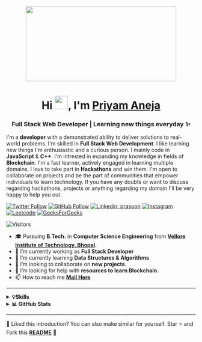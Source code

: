 <div align="center">
  <img height="200" width="400" src="https://media.giphy.com/media/dWesBcTLavkZuG35MI/giphy.gif"  />
</div>

<h1 align="center">Hi <img src="https://media.giphy.com/media/hvRJCLFzcasrR4ia7z/giphy.gif" width="35px" height="35px">, I'm <a href='https://prasoonsoni.com' target='_blank'>Priyam Aneja</a> </h1>
<h3 align="center">Full Stack Web Developer | Learning new things everyday ✨</h3>

I'm a **developer** with a demonstrated ability to deliver solutions to real-world problems. I'm skilled in **Full Stack Web Development**. I like learning new things I'm enthusiastic and a curious person. I mainly code in **JavaScript** & **C++**. I'm intrested in expanding my knowledge in fields of **Blockchain**. I'm a fast learner, actively engaged in learning multiple domains. I love to take part in **Hackathons** and win them. I'm open to collaborate on projects and be the part of communities that empower individuals to learn technology. If you have any doubts or want to discuss regarding hackathons, projects or anything regarding my domain I'll be very happy to help you out.


[![Twitter Follow](https://img.shields.io/twitter/follow/PriyamAneja?label=Follow)](https://twitter.com/PriyamAneja)
[![GitHub Follow](https://img.shields.io/github/followers/priyamaneja2002?label=Follow&style=social)](https://github.com/priyamaneja2002)
[![Linkedin: prasoon](https://img.shields.io/badge/-priyamaneja-blue?style=badge&logo=Linkedin&logoColor=white&link=https://www.linkedin.com/in/priyamaneja/)](https://www.linkedin.com/in/priyamaneja/)
[![Instagram](https://img.shields.io/badge/Instagram-E4405F?style=badge&logo=instagram&logoColor=white)](https://www.instagram.com/_priyam_aneja_/)
[![Leetcode](https://img.shields.io/badge/-LeetCode-FFA116?style=badge&logo=LeetCode&logoColor=black)](https://leetcode.com/priyamaneja02/)
[![GeeksForGeeks](https://img.shields.io/badge/GeeksforGeeks-298D46?style=badge&logo=geeksforgeeks&logoColor=white)](https://auth.geeksforgeeks.org/user/priyamaneja2002)

<!---[![Portfolio](https://img.shields.io/badge/Portfolio-000000?style=badge&logo=About.me&logoColor=white)](LINK)--->
![Visitors](https://komarev.com/ghpvc/?username=your-github-priyamaneja2002&color=blue&style=badge&label=Visitors)


- 🎓 Pursuing **B.Tech.** in **Computer Science Engineering** from **[Vellore Institute of Technology, Bhopal](https://vit.ac.in/).**
- 🔭 I’m currently working as **Full Stack Developer**
- 🌱 I’m currently learning **Data Structures & Algorithms**
- 👯 I’m looking to collaborate on **new projects.**
- 🤝 I’m looking for help with **resources to learn Blockchain.**
- 📫 How to reach me **[Mail Here](mailto:priyamaneja2002@gmail.com)**

<hr/>

<details>
  <summary><b>💡Skills</b></summary>
  <br>
  
  ### 👨‍💻 **Programming Languages**
  
  ![C++](https://img.shields.io/badge/C%2B%2B-00599C?style=badge&logo=c%2B%2B&logoColor=white)
  ![JavaScript](https://img.shields.io/badge/JavaScript-323330?style=badge&logo=javascript&logoColor=F7DF1E)
  ![TypeScript](https://img.shields.io/badge/TypeScript-007ACC?style=badge&logo=typescript&logoColor=white)
  
  ### 🚀 **Technologies/Frameworks**
  
  ![React.js](https://img.shields.io/badge/React.js-20232A?style=badge&logo=react&logoColor=61DAFB)
  ![Node.js](https://img.shields.io/badge/Node.js-339933?style=badge&logo=nodedotjs&logoColor=white)
  ![ExpressJS](https://img.shields.io/badge/Express.js-000000?style=badge&logo=express&logoColor=white)
  ![MongoDB](https://img.shields.io/badge/MongoDB-4EA94B?style=badge&logo=mongodb&logoColor=white)
  ![Firebase](https://img.shields.io/badge/Firebase-ffca28?style=badge&logo=firebase&logoColor=black)
  ![MySQL](https://img.shields.io/badge/MySQL-005C84?style=badge&logo=mysql&logoColor=white)
  ![Bootstrap](https://img.shields.io/badge/Bootstrap-563D7C?style=badge&logo=bootstrap&logoColor=white)
  ![Tailwind CSS](https://img.shields.io/badge/Tailwind_CSS-38B2AC?style=badge&logo=tailwind-css&logoColor=white)
  
  ### 🛠️ **Developer Tools**
  
  ![Git](https://img.shields.io/badge/GIT-E44C30?style=badge&logo=git&logoColor=white)
  ![GitHub](https://img.shields.io/badge/GitHub-100000?style=badge&logo=github&logoColor=white)
  ![Postman](https://img.shields.io/badge/Postman-FF6C37?style=badge&logo=Postman&logoColor=white)
  
</details>
<details>
  <summary><b>📊 GitHub Stats</b></summary>
  <br>
  
  [![GitHub Streak](https://github-readme-streak-stats.herokuapp.com?user=priyamaneja2002&theme=github-dark&hide_border=true&date_format=M%20j%5B%2C%20Y%5D)](https://git.io/streak-stats)
</details>

<hr/>




:pushpin: Liked this introduction? You can also make similar for yourself. Star ⭐ and Fork this **[README](https://github.com/priyamaneja2002/priyamaneja2002)** :pencil:
